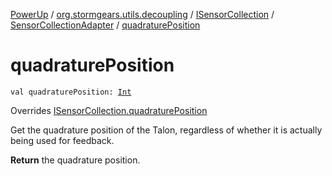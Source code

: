 [PowerUp](../../../index.md) / [org.stormgears.utils.decoupling](../../index.md) / [ISensorCollection](../index.md) / [SensorCollectionAdapter](index.md) / [quadraturePosition](./quadrature-position.md)

# quadraturePosition

`val quadraturePosition: `[`Int`](https://kotlinlang.org/api/latest/jvm/stdlib/kotlin/-int/index.html)

Overrides [ISensorCollection.quadraturePosition](../quadrature-position.md)

Get the quadrature position of the Talon, regardless of whether
it is actually being used for feedback.

**Return**
the quadrature position.

